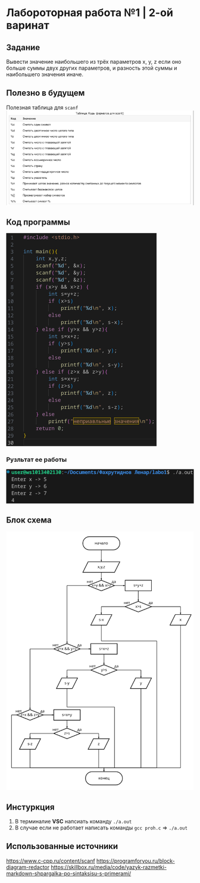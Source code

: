 # Лабороторная работа №1 | 2-ой варинат
## Задание
 Вывести значение наибольшего из трёх параметров x, y, z если оно больше суммы двух других параметров, и разность этой суммы и наибольшего значения иначе.

## Полезно в будущем 
Полезная таблица для ``scanf``
![scanf](polezno-1.png)


## Код программы 
![code](code-1.png)


### Рузльтат ее работы
![itog](rezult-1.png)


## Блок схема
![блоак схема](blockshema-1.png)


## Инстуркция 
1. В терминалие **VSC** напсиать команду ``./a.out``
2. В случае если не работает написать команды ``gcc proh.c`` => ``./a.out``


## Использованные источники
https://www.c-cpp.ru/content/scanf
https://programforyou.ru/block-diagram-redactor
https://skillbox.ru/media/code/yazyk-razmetki-markdown-shpargalka-po-sintaksisu-s-primerami/



